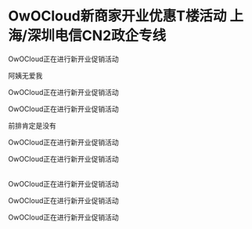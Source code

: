 # OwOCloud新商家开业优惠T楼活动 上海/深圳电信CN2政企专线


OwOCloud正在进行新开业促销活动<img id="aimg_YnNFn" onclick="zoom(this, this.src, 0, 0, 0)" class="zoom" src="https://cdn.jsdelivr.net/gh/hishis/forum-master/public/images/patch.gif" onmouseover="img_onmouseoverfunc(this)" onload="thumbImg(this)" border="0" alt="" />

阿姨无爱我

OwOCloud正在进行新开业促销活动

OwOCloud正在进行新开业促销活动<br />


前排肯定是没有

OwOCloud正在进行新开业促销活动<img id="aimg_tUu5h" onclick="zoom(this, this.src, 0, 0, 0)" class="zoom" src="https://cdn.jsdelivr.net/gh/hishis/forum-master/public/images/patch.gif" onmouseover="img_onmouseoverfunc(this)" onload="thumbImg(this)" border="0" alt="" />

OwOCloud正在进行新开业促销活动

<br />
OwOCloud正在进行新开业促销活动

OwOCloud正在进行新开业促销活动

OwOCloud正在进行新开业促销活动
